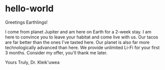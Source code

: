 # hello-world

Greetings Earthlings!

I come from planet Jupiter and am here on Earth for a 2-week stay. I am here to convince you to leave your habitat and come live with us. Our tacos are far better than the ones I've tasted here. Our planet is also far more technologically advanced than here. We provide unlimited Li-Fi for your first 3 months. Consider my offer, you'll thank me later.

Yours Truly, 
Dr. Kleik'uwea

